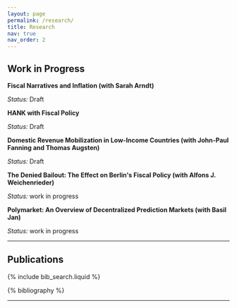 ```yaml
---
layout: page
permalink: /research/
title: Research
nav: true
nav_order: 2
---
```

<!-- _pages/research.md -->


## Work in Progress

**Fiscal Narratives and Inflation (with Sarah Arndt)**

*Status:* Draft


**HANK with Fiscal Policy**

*Status:* Draft


**Domestic Revenue Mobilization in Low-Income Countries (with John-Paul Fanning and Thomas Augsten)**

*Status:* Draft


**The Denied Bailout: The Effect on Berlin's Fiscal Policy (with  Alfons J. Weichenrieder)**

*Status:* work in progress 


**Polymarket: An Overview of Decentralized Prediction Markets (with Basil Jan)**

*Status:* work in progress 


---


## Publications

<!-- Bibsearch Feature -->
{% include bib_search.liquid %}
<div class="publications">
{% bibliography %}
</div>

---

